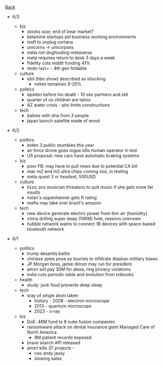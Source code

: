 [Back](./index.md)

- 6/3
  - biz
    - stocks soar, end of bear market?
    - ketamine startups aid business working environments
    - msft to unplug cortana
    - unicorns -> unicorpses
    - meta not dogfooding metaverse
    - meta requires return to desk 3 days a week
    - fidelity cuts reddit funding 41%
    - moto razr+ - 4th gen foldable
  - culture
    - idol (hbo show) described as shocking
      - rotten tomatoes 9-25%
  - politics
    - epstein before his death - 10 sex partners and std
    - quarter of us children are latino
    - AZ water crisis - phx limits constructions
  - tech
    - babies with dna from 3 people
    - japan launch satellite made of wood

- 6/2
  - politics
    - biden 3 public stumbles this year
    - air force drone goes rogue kills human operator in test
    - US proposal: new cars have automatic braking systems
  - biz
    - poor FB: may have to pull news due to potential CA bill
    - mac m2 and m2 ultra chips coming soo, in testing
    - meta quest 3 vr headset, 500USD
  - culture
    - lizzo, pro musician threatens to quit music if she gets more fat insults
    - nolan's oppenheimer gets R rating
    - mafia may take over brazil's amazon
  - tech
    - new device generate electric power from thin air (humidity)
    - china drilling super deep (10KM) hole, reasons unknown
    - hubble network wants to connect 1B devices with space-based bluetooth network

- 6/1
  - politics
    - trump desantis battle
    - chinese spies pose as tourists to infiltrate Alaskan military bases
    - JP Morgan boss, jamie dimon may run for president
    - amzn will pay 30M for alexa, ring privacy violations
    - india cuts periodic table and evolution from txtbooks
  - health
    - study: junk food prevents deep sleep
  - tech
    - xray of xingle atom taken
      - history - 2008 - electron microscope
      - 2013 - quantum microscope
      - 2023 - x-ray
  - biz
    - DoE: 46M fund to 8 nuke fusion companies
    - ransomware attack on dental insurance giant Managed Care of North America
      - 9M patient records exposed
    - brave search API released
    - amzn kills 37 projects -
      - ceo andy jassy
      - slowing sales